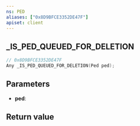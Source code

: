 ```yaml
---
ns: PED
aliases: ["0x8D9BFCE3352DE47F"]
apiset: client
---
```

## _IS_PED_QUEUED_FOR_DELETION

```c
// 0x8D9BFCE3352DE47F
Any _IS_PED_QUEUED_FOR_DELETION(Ped ped);
```


## Parameters
* **ped**:

## Return value